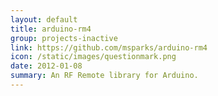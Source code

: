 ```yaml
---
layout: default
title: arduino-rm4
group: projects-inactive
link: https://github.com/msparks/arduino-rm4
icon: /static/images/questionmark.png
date: 2012-01-08
summary: An RF Remote library for Arduino.
---
```

